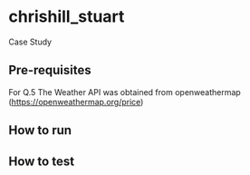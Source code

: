 # chrishill_stuart
Case Study

## Pre-requisites
For Q.5 The Weather API was obtained from openweathermap (https://openweathermap.org/price)

## How to run

## How to test